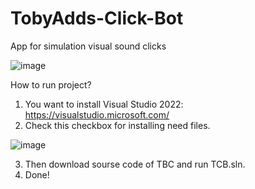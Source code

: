 # TobyAdds-Click-Bot
App for simulation visual sound clicks

![image](https://user-images.githubusercontent.com/66429886/142071065-71f5bef5-5696-4432-8613-a556d0bebc2f.png)

How to run project?
1. You want to install Visual Studio 2022: https://visualstudio.microsoft.com/
2. Check this checkbox for installing need files.

![image](https://user-images.githubusercontent.com/66429886/142071817-8e32afce-1ffc-4f8d-a289-e3c9989866f4.png)

3. Then download sourse code of TBC and run TCB.sln.
4. Done!
